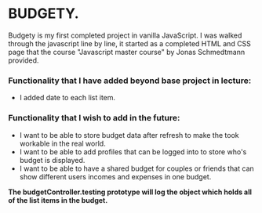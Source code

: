# BUDGETY. 


Budgety is my first completed project in vanilla JavaScript. I was walked through the javascript line by line, it started as a completed HTML and CSS page that the course "Javascript master course" by Jonas Schmedtmann provided. 

### Functionality that I have added beyond base project in lecture:

-  I added date to each list item. 

### Functionality that I wish to add in the future:

- I want to be able to store budget data after refresh to make the took workable in the real world. 
- I want to be able to add profiles that can be logged into to store who's budget is displayed. 
- I want to be able to have a shared budget for couples or friends that can show different users incomes and expenses in one budget. 

**The budgetController.testing prototype will log the object which holds all of the list items in the budget.**